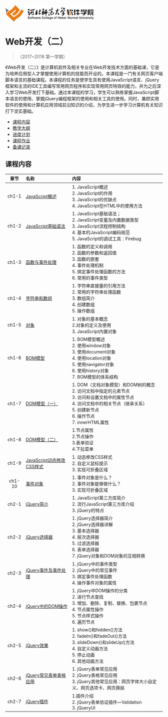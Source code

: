 ![河北师范大学软件学院](./image/logo.png)

# Web开发（二）

>（2017~2018 第一学期）

《Web开发（二）》是计算机软件及相关专业在Web开发技术方面的基础课，它是为培养应用型人才掌握使用计算机的技能而开设的。本课程是一门有关网页客户端脚本语言的基础课程。本课程的任务是使学生具有使用JavaScript语言、jQuery框架和主流的IDE工具编写常用网页程序和实现常用网页特效的能力，并为之后深入学习Web开发打下基础。通过本课程的学习，学生可以熟练掌握JavaScript脚本语言的使用、掌握jQuery编程框架的使用和相关工具的使用。同时，兼顾实用软件的使用和计算机应用领域前沿知识的介绍，为学生进一步学习计算机有关知识打下坚实基础。
- [课程内容](#课程内容)
- [教学大纲](./materials/outline.pdf)
- [进度计划](./materials/schedule.pdf)
- [课程作业](./materials/task.md)
- [备课记录](./perparelog)

## 课程内容

| 章节 | 名称 | 内容 | 
|:---:|:---|:---|
| ch1-1 | [JavaScript概述](./ch1-1) | 1.	JavaScript概述<br/> 2.	JavaScript的作用<br/> 3.	JavaScript的优缺点<br/>4.	JavaScript在HTML中的使用方法 <br/>| 
| ch1-2 | [JavaScript基础语法](./ch1-2) | 1.	JavaScript基础语法；<br/> 2.	JavaScript变量及内置数据类型 <br/> 3.	JavaScript流程控制结构 <br/> 4.	基本的JavaScript编码规范 <br/> 5.	JavaScript的调试工具：Firebug | 
| ch1-3 | [函数与事件处理](./ch1-3) | 1.	函数的定义和调用<br/>2.	函数的参数和返回值<br/>3.	函数的嵌套<br/>4.	事件处理机制<br/>5.	绑定事件处理函数的方法<br/>6.	常用的事件类型 | 
| ch1-4 | [字符串和数组](./ch1-4) | 1.	字符串直接量的引用方法<br/>2.	常用的字符串处理函数<br/>3.	数组简介<br/>4.	创建数组<br/>5.	操作数组| 
| ch1-5 | [对象](./ch1-5) | 1.	对象的基本概念<br/>2.对象的定义及使用<br/>3.	JavaScript内置对象 | 
| ch1-6 | [BOM模型](./ch1-6) |1.	BOM模型概述<br/>2.	使用window对象<br/>3.	使用document对象<br/>4.	使用location对象<br/>5.	使用navigator对象<br/>6.	使用history对象<br/>7.	BOM模型的体系结构<br/>| 
| ch1-7 | [DOM模型（一）](./ch1-7) | 1.	DOM（文档对象模型）和DOM树的概念<br/>2.	访问文档中指定的元素节点<br/>3.	访问和设置文档中的属性节点<br/>4.	访问文档中的相关节点（继承关系）<br/>5.	创建新节点<br/>6.	操作节点<br/>7.	innerHTML属性| 
| ch1-8| [DOM模型（二）](./ch1-8) |1.节点属性<br/>2.节点操作<br/>3.表单验证<br/>4.下拉菜单<br/>| 
| ch1-9| [JavaScript动态修改CSS样式](./ch1-9) | 1.	动态修改CSS样式<br/>2.	自定义鼠标提示<br/> 3.	实现可折叠区域|
| ch1-10| [事件对象](./ch1-10) | 1.	事件对象是什么？<br/>2.	事件对象能够做什么？<br/> 3.	实现可折叠区域| 
| ch2-1| [jQuery简介](./ch2-1) |1.	JavaScript第三方库简介<br/>2.	流行JavaScript第三方库介绍<br/> 3.	jQuery的特点| 
| ch2-2| [jQuery选择器](./ch2-2) |1.	jQuery选择器简介<br/>2.	jQuery选择器详解<br/> 3.	基本选择器<br/>4.	层次选择器<br/>5.	过滤选择器<br/>6.	表单选择器<br/>7. jQuery对象和DOM对象的互相转换| 
| ch2-3| [jQuery事件及事件处理](./ch2-3) |1.	jQuery中的事件类型<br/>2.	jQuery中的常见事件<br/> 3.	绑定事件处理函数<br/>4.	操作事件对象的属性| 
| ch2-4| [jQuery中的DOM操作](./ch2-4) |1.	jQuery中DOM操作的分类<br/>2.	进行节点查找<br/> 3.	增加、删除、复制、替换、包裹节点<br/>4.	节点属性操作<br/>5.	节点样式操作<br/>6.	遍历节点| 
| ch2-5| [jQuery效果](./ch2-5) |1.	show()和hidden()方法<br/>2.	fadeIn()和fadeOut()方法<br/> 3.	slideDown()和slideUp()方法<br/>4.	自定义动画方法<br/>5.	停止动画<br/>6.	其他动画方法| 
| ch2-6| [jQuery常见表单表格应用](./ch2-6) |1.	jQuery表单常见应用<br/>2.	jQuery表格常见应用<br/> 3.	jQuery其他常见应用：网页字体大小自定义、网页选项卡、网页换肤| 
| ch2-7| [jQuery插件](./ch2-7) |1.插件介绍<br/>2.	jQuery表单验证插件—Validation<br/> 3.	jQueryUI| 

